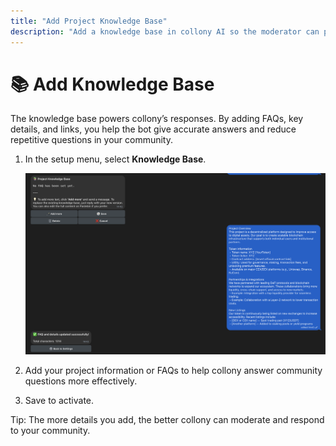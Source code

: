 ```yaml
---
title: "Add Project Knowledge Base"
description: "Add a knowledge base in collony AI so the moderator can provide accurate answers for your community."
---
```


# 📚 Add Knowledge Base

The knowledge base powers collony’s responses. By adding FAQs, key details, and links, you help the bot give accurate answers and reduce repetitive questions in your community.

1. In the setup menu, select **Knowledge Base**.  

   ![collony AI knowledge base setup screen](/public/Screenshot_2025-08-28_at_14.43.40.png)

2. Add your project information or FAQs to help collony answer community questions more effectively.  
3. Save to activate.  

<Tip>
  Tip: The more details you add, the better collony can moderate and respond to your community.
  </Tip>